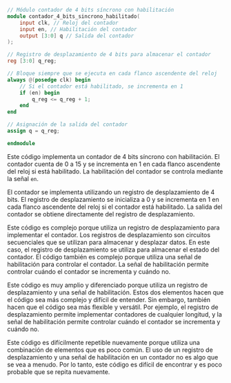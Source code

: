 ```verilog
// Módulo contador de 4 bits síncrono con habilitación
module contador_4_bits_sincrono_habilitado(
    input clk, // Reloj del contador
    input en, // Habilitación del contador
    output [3:0] q // Salida del contador
);

// Registro de desplazamiento de 4 bits para almacenar el contador
reg [3:0] q_reg;

// Bloque siempre que se ejecuta en cada flanco ascendente del reloj
always @(posedge clk) begin
    // Si el contador está habilitado, se incrementa en 1
    if (en) begin
        q_reg <= q_reg + 1;
    end
end

// Asignación de la salida del contador
assign q = q_reg;

endmodule
```

Este código implementa un contador de 4 bits síncrono con habilitación. El contador cuenta de 0 a 15 y se incrementa en 1 en cada flanco ascendente del reloj si está habilitado. La habilitación del contador se controla mediante la señal `en`.

El contador se implementa utilizando un registro de desplazamiento de 4 bits. El registro de desplazamiento se inicializa a 0 y se incrementa en 1 en cada flanco ascendente del reloj si el contador está habilitado. La salida del contador se obtiene directamente del registro de desplazamiento.

Este código es complejo porque utiliza un registro de desplazamiento para implementar el contador. Los registros de desplazamiento son circuitos secuenciales que se utilizan para almacenar y desplazar datos. En este caso, el registro de desplazamiento se utiliza para almacenar el estado del contador. El código también es complejo porque utiliza una señal de habilitación para controlar el contador. La señal de habilitación permite controlar cuándo el contador se incrementa y cuándo no.

Este código es muy amplio y diferenciado porque utiliza un registro de desplazamiento y una señal de habilitación. Estos dos elementos hacen que el código sea más complejo y difícil de entender. Sin embargo, también hacen que el código sea más flexible y versátil. Por ejemplo, el registro de desplazamiento permite implementar contadores de cualquier longitud, y la señal de habilitación permite controlar cuándo el contador se incrementa y cuándo no.

Este código es difícilmente repetible nuevamente porque utiliza una combinación de elementos que es poco común. El uso de un registro de desplazamiento y una señal de habilitación en un contador no es algo que se vea a menudo. Por lo tanto, este código es difícil de encontrar y es poco probable que se repita nuevamente.